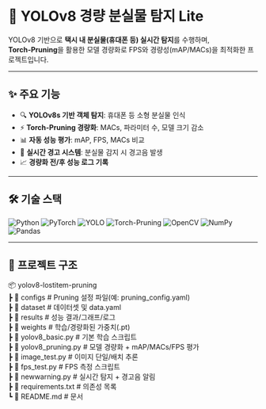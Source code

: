 # 🚀 YOLOv8 경량 분실물 탐지 Lite

YOLOv8 기반으로 **택시 내 분실물(휴대폰 등) 실시간 탐지**를 수행하며,  
**Torch-Pruning**을 활용한 모델 경량화로 FPS와 경량성(mAP/MACs)을 최적화한 프로젝트입니다.

---

## ✨ 주요 기능
- 🔍 **YOLOv8s 기반 객체 탐지**: 휴대폰 등 소형 분실물 인식
- ⚡ **Torch-Pruning 경량화**: MACs, 파라미터 수, 모델 크기 감소
- 📊 **자동 성능 평가**: mAP, FPS, MACs 비교
- 🔔 **실시간 경고 시스템**: 분실물 감지 시 경고음 발생
- 📈 **경량화 전/후 성능 로그 기록**

---

## 🛠 기술 스택

![Python](https://img.shields.io/badge/Python-3776AB?logo=python&logoColor=white)
![PyTorch](https://img.shields.io/badge/PyTorch-%23EE4C2C.svg?logo=pytorch&logoColor=white)
![YOLO](https://img.shields.io/badge/YOLO-yellow)
![Torch-Pruning](https://img.shields.io/badge/Torch-Pruning-lightgrey)
![OpenCV](https://img.shields.io/badge/OpenCV-%235C3EE8.svg?logo=opencv&logoColor=white)
![NumPy](https://img.shields.io/badge/NumPy-013243?logo=numpy&logoColor=white)
![Pandas](https://img.shields.io/badge/Pandas-150458?logo=pandas&logoColor=white)

---

## 📂 프로젝트 구조
📦 yolov8-lostitem-pruning  
┣ 📂 configs # Pruning 설정 파일(예: pruning_config.yaml)  
┣ 📂 dataset # 데이터셋 및 data.yaml  
┣ 📂 results # 성능 결과/그래프/로그  
┣ 📂 weights # 학습/경량화된 가중치(.pt)  
┣ 📜 yolov8_basic.py # 기본 학습 스크립트  
┣ 📜 yolov8_pruning.py # 모델 경량화 + mAP/MACs/FPS 평가  
┣ 📜 image_test.py # 이미지 단일/배치 추론  
┣ 📜 fps_test.py # FPS 측정 스크립트  
┣ 📜 newwarning.py # 실시간 탐지 + 경고음 알림  
┣ 📜 requirements.txt # 의존성 목록  
┗ 📜 README.md # 문서  


